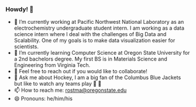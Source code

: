 ### Howdy! 🤠
- 🔭 I’m currently working at Pacific Northwest National Laboratory as an electrochemistry undergraduate student intern. I am working as a data science intern where I deal with the challenges of Big Data and Scalability. One of my goals is to make data visualization easier for scientists.
- 🌱 I’m currently learning Computer Science at Oregon State University for a 2nd bachelors degree. My first BS is in Materials Science and Engineering from Virginia Tech.
- 👯 Feel free to reach out if you would like to collaborate!
- 💬 Ask me about Hockey, I am a big fan of the Columbus Blue Jackets but like to watch any teams play 🏒 🥅
- 📫 How to reach me: rostma@oregonstate.edu
- 😄 Pronouns: he/him/his
